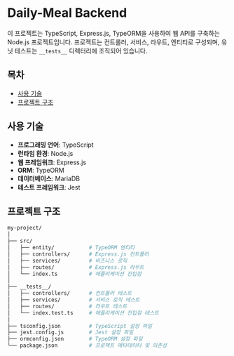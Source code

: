 # Daily-Meal Backend

이 프로젝트는 TypeScript, Express.js, TypeORM을 사용하여 웹 API를 구축하는 Node.js 프로젝트입니다. 프로젝트는 컨트롤러, 서비스, 라우트, 엔티티로 구성되며, 유닛 테스트는 `__tests__` 디렉터리에 조직되어 있습니다.

## 목차
- [사용 기술](#사용-기술)
- [프로젝트 구조](#프로젝트-구조)

## 사용 기술
- **프로그래밍 언어**: TypeScript
- **런타임 환경**: Node.js
- **웹 프레임워크**: Express.js
- **ORM**: TypeORM
- **데이터베이스**: MariaDB
- **테스트 프레임워크**: Jest

## 프로젝트 구조

```bash
my-project/
│
├── src/
│   ├── entity/           # TypeORM 엔티티
│   ├── controllers/      # Express.js 컨트롤러
│   ├── services/         # 비즈니스 로직
│   ├── routes/           # Express.js 라우트
│   └── index.ts          # 애플리케이션 진입점
│
├── __tests__/            
│   ├── controllers/      # 컨트롤러 테스트
│   ├── services/         # 서비스 로직 테스트
│   ├── routes/           # 라우트 테스트
│   └── index.test.ts     # 애플리케이션 진입점 테스트
│
├── tsconfig.json         # TypeScript 설정 파일
├── jest.config.js        # Jest 설정 파일
├── ormconfig.json        # TypeORM 설정 파일
└── package.json          # 프로젝트 메타데이터 및 의존성
